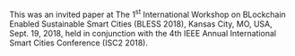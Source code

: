 This was an invited paper at The 1<sup>st</sup> International Workshop on BLockchain Enabled Sustainable Smart Cities (BLESS 2018), Kansas City, MO, USA, Sept. 19, 2018, held in conjunction with the 4th IEEE Annual International Smart Cities Conference (ISC2 2018).
